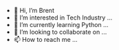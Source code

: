 - 👋 Hi, I’m Brent
- 👀 I’m interested in Tech Industry ...
- 🌱 I’m currently learning Python ...
- 💞️ I’m looking to collaborate on ...
- 📫 How to reach me ...

<!---
Lordgene/Lordgene is a ✨ special ✨ repository because its `README.md` (this file) appears on your GitHub profile.
You can click the Preview link to take a look at your changes.
--->
